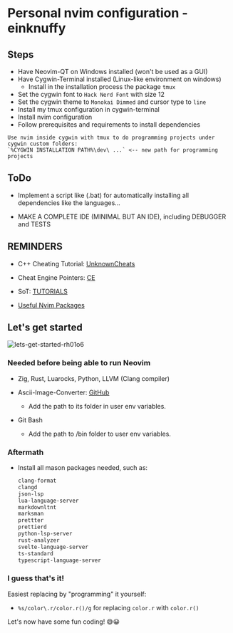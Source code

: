 #  Personal nvim configuration - einknuffy

## Steps

- Have Neovim-QT on Windows installed (won't be used as a GUI)
- Have Cygwin-Terminal installed (Linux-like environment on windows)
  - Install in the installation process the package `tmux`
- Set the cygwin font to `Hack Nerd Font` with size 12
- Set the cygwin theme to `Monokai Dimmed` and cursor type to `line`
- Install my tmux configuration in cygwin-terminal
- Install nvim configuration
- Follow prerequisites and requirements to install dependencies

```
Use nvim inside cygwin with tmux to do programming projects under cygwin custom folders:
`%CYGWIN INSTALLATION PATH%\dev\ ...` <-- new path for programming projects
```

## ToDo

- Implement a script like (.bat) for automatically installing all dependencies like the languages...

- MAKE A COMPLETE IDE (MINIMAL BUT AN IDE), including DEBUGGER and TESTS

## REMINDERS

- C++ Cheating Tutorial: [UnknownCheats](https://www.unknowncheats.me/forum/c-and-c-/113642-useful-gamehacking-programming-threads-mega-thread.html)

- Cheat Engine Pointers: [CE](https://www.unknowncheats.me/forum/programming-for-beginners/110375-cheat-engine-finding-base-address-pointer-scan.html)

- SoT: [TUTORIALS](https://www.unknowncheats.me/forum/sea-of-thieves/436708-sea-thieves-complete-hack-tool-list.html)


- [Useful Nvim Packages](https://github.com/catppuccin/nvim#Integrations)
## Let's get started

![lets-get-started-rh01o6](https://github.com/einKnuffy/radon/assets/66639485/2823c10e-2d8e-4e4c-ab82-861963129b84)

### Needed before being able to run Neovim

- Zig, Rust, Luarocks, Python, LLVM (Clang compiler) 

- Ascii-Image-Converter: [GitHub](https://github.com/TheZoraiz/ascii-image-converter#windows)

  - Add the path to its folder in user env variables.

- Git Bash

  - Add the path to /bin folder to user env variables.

### Aftermath

- Install all mason packages needed, such as:
  ```txt
  clang-format
  clangd
  json-lsp
  lua-language-server
  markdownltnt
  marksman
  prettter
  prettierd
  python-lsp-server
  rust-analyzer
  svelte-language-server
  ts-standard
  typescript-language-server
  ```

### I guess that's it!

Easiest replacing by "programming" it yourself:

- `%s/color\.r/color.r()/g` for replacing `color.r` with `color.r()`

Let's now have some fun coding! 😅😀
